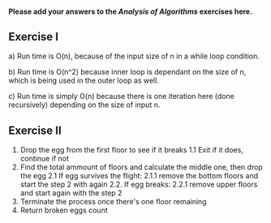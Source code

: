 #### Please add your answers to the ***Analysis of  Algorithms*** exercises here.

## Exercise I

a) Run time is O(n), because of the input size of n in a while loop condition.


b) Run time is O(n^2) because inner loop is dependant on the size of n, which is being used in the outer loop as well.


c) Run time is simply O(n) because there is one iteration here (done recursively) depending on the size of input n.

## Exercise II

1. Drop the egg from the first floor to see if it breaks
    1.1 Exit if it does, continue if not
2. Find the total ammount of floors and calculate the middle one, then drop the egg
    2.1 If egg survives the flight:
        2.1.1 remove the bottom floors and start the step 2 with again
    2.2. If egg breaks:
        2.2.1 remove upper floors and start again with the step 2
3. Terminate the process once there's one floor remaining
4. Return broken eggs count
